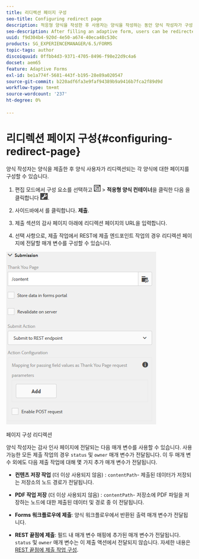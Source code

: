 ```yaml
---
title: 리디렉션 페이지 구성
seo-title: Configuring redirect page
description: 적응형 양식을 작성한 후 사용자는 양식을 작성하는 동안 양식 작성자가 구성할 수 있는 웹 페이지로 리디렉션될 수 있습니다.
seo-description: After filling an adaptive form, users can be redirected to a webpage that form authors can configure while creating the form.
uuid: f9d304b4-920d-4e50-a674-40eca48c530c
products: SG_EXPERIENCEMANAGER/6.5/FORMS
topic-tags: author
discoiquuid: 0ffbb4d3-9371-4705-8496-f98e22d9c4a6
docset: aem65
feature: Adaptive Forms
exl-id: be1a774f-5681-443f-b195-28e89a020547
source-git-commit: b220adf6fa3e9faf94389b9a9416b7fca2f89d9d
workflow-type: tm+mt
source-wordcount: '237'
ht-degree: 0%

---
```


# 리디렉션 페이지 구성{#configuring-redirect-page}

양식 작성자는 양식을 제출한 후 양식 사용자가 리디렉션되는 각 양식에 대한 페이지를 구성할 수 있습니다.

1. 편집 모드에서 구성 요소를 선택하고 ![필드 수준](assets/field-level.png) > **적응형 양식 컨테이너**&#x200B;을 클릭한 다음 을 클릭합니다 ![cmppr](assets/cmppr.png).

1. 사이드바에서 를 클릭합니다. **제출**.

1. 제출 섹션의 감사 페이지 아래에 리디렉션 페이지의 URL을 입력합니다.
1. 선택 사항으로, 제출 작업에서 REST에 제출 엔드포인트 작업의 경우 리디렉션 페이지에 전달할 매개 변수를 구성할 수 있습니다.

![페이지 구성 리디렉션](assets/thank-you-setting-1.png)

페이지 구성 리디렉션

양식 작성자는 감사 인사 페이지에 전달되는 다음 매개 변수를 사용할 수 있습니다. 사용 가능한 모든 제출 작업의 경우 `status` 및 `owner` 매개 변수가 전달됩니다. 이 두 매개 변수 외에도 다음 제출 작업에 대해 몇 가지 추가 매개 변수가 전달됩니다.

* **컨텐츠 저장 작업** (더 이상 사용되지 않음) : `contentPath`- 제출된 데이터가 저장되는 저장소의 노드 경로가 전달됩니다.

* **PDF 작업 저장** (더 이상 사용되지 않음) : `contentPath`- 저장소에 PDF 파일을 저장하는 노드에 대한 제출된 데이터 및 경로 중 이 전달됩니다.

* **Forms 워크플로우에 제출**: 양식 워크플로우에서 반환된 출력 매개 변수가 전달됩니다.

* **REST 끝점에 제출**: 필드 내 매개 변수 매핑에 추가된 매개 변수가 전달됩니다. `status` 및 `owner` 매개 변수는 이 제출 액션에서 전달되지 않습니다. 자세한 내용은 [REST 끝점에 제출 작업 구성](../../forms/using/configuring-submit-actions.md).
